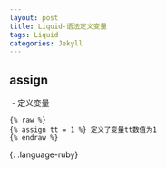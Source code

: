 ```yaml
---
layout: post
title: Liquid-语法定义变量
tags: Liquid
categories: Jekyll
---
```



## assign
 \- 定义变量 

~~~
{% raw %}
{% assign tt = 1 %} 定义了变量tt数值为1
{% endraw %}
~~~
{: .language-ruby}